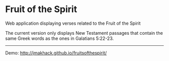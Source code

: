 Fruit of the Spirit
=================

Web application displaying verses related to the Fruit of the Spirit

The current version only displays New Testament passages that contain the same Greek words as the ones in Galatians 5:22-23.

------

Demo: http://jmakhack.github.io/fruitsofthespirit/
